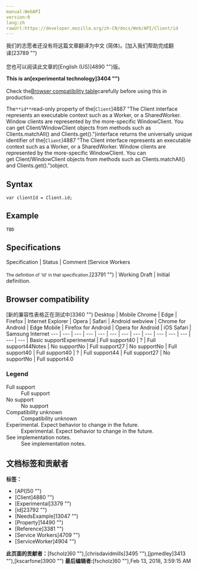 ```yaml
---
manual:WebAPI
version:0
lang:zh
rawUrl:https://developer.mozilla.org/zh-CN/docs/Web/API/Client/id
---
```




<bdi>我们的志愿者还没有将这篇文章翻译为<bdi>中文 (简体)</bdi>。[加入我们帮助完成翻译]23789 "")<br></br>您也可以阅读此文章的[English (US)]4890 "")版。</bdi>






**This is an[experimental technology]3404 "")**<br></br>Check the[Browser compatibility table](%4875#Browser_compatibility "")carefully before using this in production.




The`**id**`read-only property of the[`Client`]4887 "The Client interface represents an executable context such as a Worker, or a SharedWorker. Window clients are represented by the more-specific WindowClient. You can get Client/WindowClient objects from methods such as Clients.matchAll() and Clients.get().")interface returns the universally unique identifier of the[`Client`]4887 "The Client interface represents an executable context such as a Worker, or a SharedWorker. Window clients are represented by the more-specific WindowClient. You can get Client/WindowClient objects from methods such as Clients.matchAll() and Clients.get().")object.


## Syntax<a name="Syntax"></a>

```
var clientId = Client.id;
```

## Example<a name="Example"></a>

```
TBD
```

## Specifications<a name="Specifications"></a>
Specification | Status | Comment 
[Service Workers<br></br><small>The definition of &#39;id&#39; in that specification.</small>]23791 "") | Working Draft | Initial definition. 


## Browser compatibility<a name="Browser_compatibility"></a>
[新的兼容性表格正在测试中<i></i>]3360 "")
<abbr>Desktop<i></i></abbr> | <abbr>Mobile<i></i></abbr> 
<abbr>Chrome<i></i></abbr> | <abbr>Edge<i></i></abbr> | <abbr>Firefox<i></i></abbr> | <abbr>Internet Explorer<i></i></abbr> | <abbr>Opera<i></i></abbr> | <abbr>Safari<i></i></abbr> | <abbr>Android webview<i></i></abbr> | <abbr>Chrome for Android<i></i></abbr> | <abbr>Edge Mobile<i></i></abbr> | <abbr>Firefox for Android<i></i></abbr> | <abbr>Opera for Android<i></i></abbr> | <abbr>iOS Safari<i></i></abbr> | <abbr>Samsung Internet<i></i></abbr> 
 ---  |  ---  |  ---  |  ---  |  ---  |  ---  |  ---  |  ---  |  ---  |  ---  |  ---  |  ---  |  ---  |  ---  | 
Basic support<abbr>Experimental<i></i></abbr> | <abbr>Full support</abbr>40 | <abbr>?</abbr> | <abbr>Full support</abbr>44<abbr>Notes<i></i></abbr> | <abbr>No support</abbr>No | <abbr>Full support</abbr>27 | <abbr>No support</abbr>No | <abbr>Full support</abbr>40 | <abbr>Full support</abbr>40 | <abbr>?</abbr> | <abbr>Full support</abbr>44 | <abbr>Full support</abbr>27 | <abbr>No support</abbr>No | <abbr>Full support</abbr>4.0 


### Legend<a name="Legend"></a>
<dl><dt id=''><abbr>Full support</abbr></dt><dd>Full support</dd><dt id=''><abbr>No support</abbr></dt><dd>No support</dd><dt id=''><abbr>Compatibility unknown</abbr></dt><dd>Compatibility unknown</dd><dt id=''><abbr>Experimental. Expect behavior to change in the future.<i></i></abbr></dt><dd>Experimental. Expect behavior to change in the future.</dd><dt id=''><abbr>See implementation notes.<i></i></abbr></dt><dd>See implementation notes.</dd></dl>




## 文档标签和贡献者
**标签：**
* [API]50 "")
* [Client]4880 "")
* [Experimental]3379 "")
* [id]23792 "")
* [NeedsExample]13047 "")
* [Property]14490 "")
* [Reference]3381 "")
* [Service Workers]4709 "")
* [ServiceWorker]4904 "")

**此页面的贡献者：**[fscholz]60 ""),[chrisdavidmills]3495 ""),[jpmedley]3413 ""),[kscarfone]3900 "")
**最后编辑者:**[fscholz]60 ""),<time>Feb 13, 2018, 3:59:15 AM</time>


